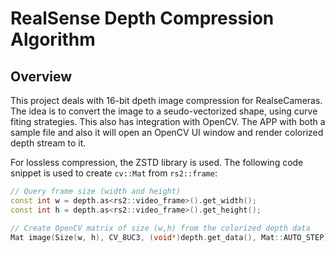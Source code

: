 # RealSense Depth Compression Algorithm

## Overview
This project deals with 16-bit dpeth image compression for RealseCameras. 
The idea is to convert the image to a seudo-vectorized shape, using curve fiting strategies.
This also has integration with OpenCV. 
The APP with both a sample file and also it  will open an OpenCV UI window and render colorized depth stream to it. 

For lossless compression, the ZSTD library is used.
The following code snippet is used to create `cv::Mat` from `rs2::frame`:
```cpp
// Query frame size (width and height)
const int w = depth.as<rs2::video_frame>().get_width();
const int h = depth.as<rs2::video_frame>().get_height();

// Create OpenCV matrix of size (w,h) from the colorized depth data
Mat image(Size(w, h), CV_8UC3, (void*)depth.get_data(), Mat::AUTO_STEP);
``` 
